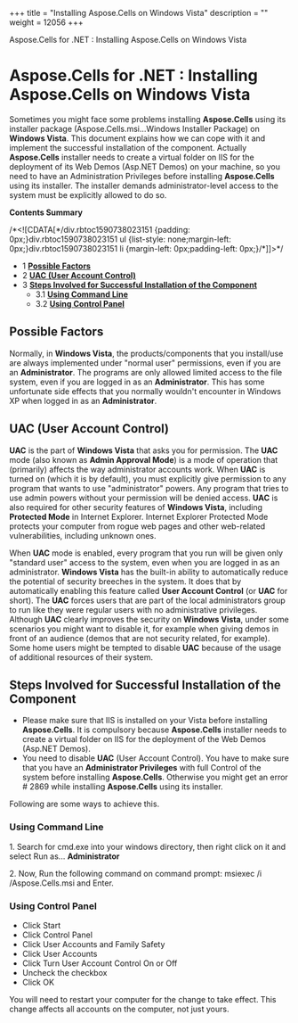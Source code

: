 +++
title = "Installing Aspose.Cells on Windows Vista" 
description = "" 
weight = 12056 
+++

Aspose.Cells for .NET : Installing Aspose.Cells on Windows Vista  

# Aspose.Cells for .NET : Installing Aspose.Cells on Windows Vista


Sometimes you might face some problems installing **Aspose.Cells** using its installer package (Aspose.Cells.msi...Windows Installer Package) on **Windows Vista**. This document explains how we can cope with it and implement the successful installation of the component. Actually **Aspose.Cells** installer needs to create a virtual folder on IIS for the deployment of its Web Demos (Asp.NET Demos) on your machine, so you need to have an Administration Privileges before installing **Aspose.Cells** using its installer. The installer demands administrator-level access to the system must be explicitly allowed to do so.

**Contents Summary**

/\*<!\[CDATA\[\*/div.rbtoc1590738023151 {padding: 0px;}div.rbtoc1590738023151 ul {list-style: none;margin-left: 0px;}div.rbtoc1590738023151 li {margin-left: 0px;padding-left: 0px;}/\*\]\]>\*/

*   1 [**Possible Factors**](#InstallingAspose.CellsonWindowsVista-PossibleFactors)
*   2 [**UAC (User Account Control)**](#InstallingAspose.CellsonWindowsVista-UAC(UserAccountControl))
*   3 [**Steps Involved for Successful Installation of the Component**](#InstallingAspose.CellsonWindowsVista-StepsInvolvedforSuccessfulInstallationoftheComponent)
    *   3.1 [**Using Command Line**](#InstallingAspose.CellsonWindowsVista-UsingCommandLine)
    *   3.2 [**Using Control Panel**](#InstallingAspose.CellsonWindowsVista-UsingControlPanel)

## **Possible Factors**

Normally, in **Windows Vista**, the products/components that you install/use are always implemented under "normal user" permissions, even if you are an **Administrator**. The programs are only allowed limited access to the file system, even if you are logged in as an **Administrator**. This has some unfortunate side effects that you normally wouldn't encounter in Windows XP when logged in as an **Administrator**.

## **UAC (User Account Control)**

**UAC** is the part of **Windows Vista** that asks you for permission. The **UAC** mode (also known as **Admin Approval Mode**) is a mode of operation that (primarily) affects the way administrator accounts work. When **UAC** is turned on (which it is by default), you must explicitly give permission to any program that wants to use "administrator" powers. Any program that tries to use admin powers without your permission will be denied access. **UAC** is also required for other security features of **Windows Vista**, including **Protected Mode** in Internet Explorer. Internet Explorer Protected Mode protects your computer from rogue web pages and other web-related vulnerabilities, including unknown ones.

When **UAC** mode is enabled, every program that you run will be given only "standard user" access to the system, even when you are logged in as an administrator. **Windows Vista** has the built-in ability to automatically reduce the potential of security breeches in the system. It does that by automatically enabling this feature called **User Account Control** (or **UAC** for short). The **UAC** forces users that are part of the local administrators group to run like they were regular users with no administrative privileges. Although **UAC** clearly improves the security on **Windows Vista**, under some scenarios you might want to disable it, for example when giving demos in front of an audience (demos that are not security related, for example). Some home users might be tempted to disable **UAC** because of the usage of additional resources of their system.

## **Steps Involved for Successful Installation of the Component**

*   Please make sure that IIS is installed on your Vista before installing **Aspose.Cells**. It is compulsory because **Aspose.Cells** installer needs to create a virtual folder on IIS for the deployment of the Web Demos (Asp.NET Demos).
*   You need to disable **UAC** (User Account Control). You have to make sure that you have an **Administrator Privileges** with full Control of the system before installing **Aspose.Cells**. Otherwise you might get an error # 2869 while installing **Aspose.Cells** using its installer.

Following are some ways to achieve this.

### **Using Command Line**

1\. Search for cmd.exe into your windows directory, then right click on it and select Run as... **Administrator**

2\. Now, Run the following command on command prompt: msiexec /i <your path>/Aspose.Cells.msi and Enter.

### **Using Control Panel**

*   Click Start
*   Click Control Panel
*   Click User Accounts and Family Safety
*   Click User Accounts
*   Click Turn User Account Control On or Off
*   Uncheck the checkbox
*   Click OK

You will need to restart your computer for the change to take effect. This change affects all accounts on the computer, not just yours.

